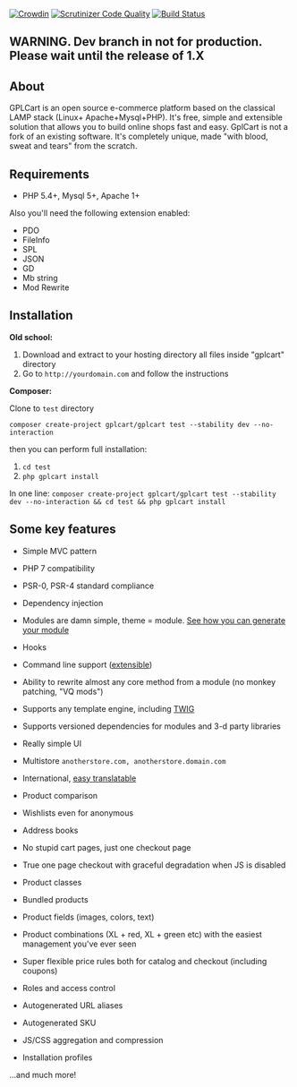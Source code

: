 [![Crowdin](https://d322cqt584bo4o.cloudfront.net/gplcart/localized.svg)](https://crowdin.com/project/gplcart)
[![Scrutinizer Code Quality](https://scrutinizer-ci.com/g/gplcart/gplcart/badges/quality-score.png?b=dev)](https://scrutinizer-ci.com/g/gplcart/gplcart/?branch=dev)
[![Build Status](https://travis-ci.org/gplcart/gplcart.svg?branch=dev)](https://travis-ci.org/gplcart/gplcart)

## WARNING. Dev branch in not for production. Please wait until the release of 1.X ##

## About ##
GPLCart is an open source e-commerce platform based on the classical LAMP stack (Linux+ Apache+Mysql+PHP). It's free, simple and extensible solution that allows you to build online shops fast and easy. GplCart is not a fork of an existing software. It's completely unique, made "with blood, sweat and tears" from the scratch.

## Requirements ##

- PHP 5.4+, Mysql 5+, Apache 1+

Also you'll need the following extension enabled:

- PDO
- FileInfo
- SPL
- JSON
- GD
- Mb string
- Mod Rewrite

## Installation ##

**Old school:**

1. Download and extract to your hosting directory all files inside "gplcart" directory
2. Go to `http://yourdomain.com` and follow the instructions

**Composer:**

Clone to `test` directory

    composer create-project gplcart/gplcart test --stability dev --no-interaction

then you can perform full installation:

1. `cd test`
2. `php gplcart install`

In one line: `composer create-project gplcart/gplcart test --stability dev --no-interaction && cd test && php gplcart install`

## Some key features ##

- Simple MVC pattern
- PHP 7 compatibility
- PSR-0, PSR-4 standard compliance
- Dependency injection
- Modules are damn simple, theme = module. [See how you can generate your module](https://github.com/gplcart/skeleton)
- Hooks
- Command line support ([extensible](https://github.com/gplcart/cli))
- Ability to rewrite almost any core method from a module (no monkey patching, "VQ mods")
- Supports any template engine, including [TWIG](https://github.com/gplcart/twig)
- Supports versioned dependencies for modules and 3-d party libraries

- Really simple UI
- Multistore `anotherstore.com, anotherstore.domain.com`
- International, [easy translatable](https://github.com/gplcart/extractor)
- Product comparison
- Wishlists even for anonymous
- Address books
- No stupid cart pages, just one checkout page
- True one page checkout with graceful degradation when JS is disabled
- Product classes
- Bundled products
- Product fields (images, colors, text)
- Product combinations (XL + red, XL + green etc) with the easiest management you've ever seen
- Super flexible price rules both for catalog and checkout (including coupons)
- Roles and access control
- Autogenerated URL aliases
- Autogenerated SKU
- JS/CSS aggregation and compression
- Installation profiles

...and much more!
